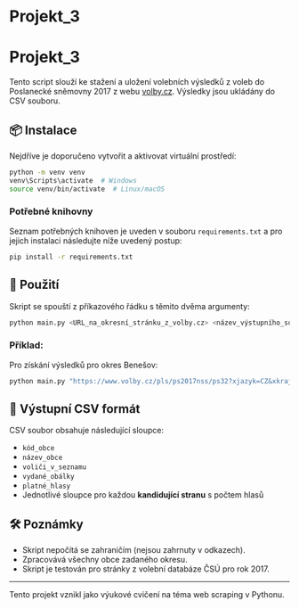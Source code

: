# Projekt_3
# Projekt_3
Tento script slouží ke stažení a uložení volebních výsledků z voleb do Poslanecké sněmovny 2017 z webu [volby.cz](https://www.volby.cz). Výsledky jsou ukládány do CSV souboru.

## 📦 Instalace
Nejdříve je doporučeno vytvořit a aktivovat virtuální prostředí:
```bash
python -m venv venv
venv\Scripts\activate  # Windows
source venv/bin/activate  # Linux/macOS
```

### Potřebné knihovny
Seznam potřebných knihoven je uveden v souboru `requirements.txt` a pro jejich instalaci následujte níže uvedený postup:
```bash
pip install -r requirements.txt
```

## 🚀 Použití

Skript se spouští z příkazového řádku s těmito dvěma argumenty:

```bash
python main.py <URL_na_okresní_stránku_z_volby.cz> <název_výstupního_souboru.csv>
```

### Příklad:

Pro získání výsledků pro okres Benešov:

```bash
python main.py "https://www.volby.cz/pls/ps2017nss/ps32?xjazyk=CZ&xkraj=2&xnumnuts=2101" vysledky_benesov.csv
```

## 📄 Výstupní CSV formát

CSV soubor obsahuje následující sloupce:

- `kód_obce`
- `název_obce`
- `voliči_v_seznamu`
- `vydané_obálky`
- `platné_hlasy`
- Jednotlivé sloupce pro každou **kandidující stranu** s počtem hlasů

## 🛠 Poznámky

- Skript nepočítá se zahraničím (nejsou zahrnuty v odkazech).
- Zpracovává všechny obce zadaného okresu.
- Skript je testován pro stránky z volební databáze ČSÚ pro rok 2017.

---
Tento projekt vznikl jako výukové cvičení na téma web scraping v Pythonu.
